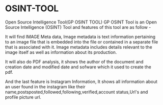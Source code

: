 # OSINT-TOOL
Open Source Intelligence Tool(GP OSINT TOOL)
GP OSINT Tool is an Open Source Intelligence (OSINT)
Tool and features of this tool are as follow -

It will find IMAGE Meta data, Image metadata is text
information pertaining to an image file that is embedded
into the file or contained in a separate file that is
associated with it. Image metadata includes details
relevant to the image itself as well as information about its
production.

It will also do PDF analysis, it shows the author of the
document and creation date and modified date and
sofware which it used to create the pdf. 

And the last feature is Instagram Information, It shows all
information about an user found in the instagram like their
name,postsposted,followed,following,verified,account
status,Url's and profile picture url.
